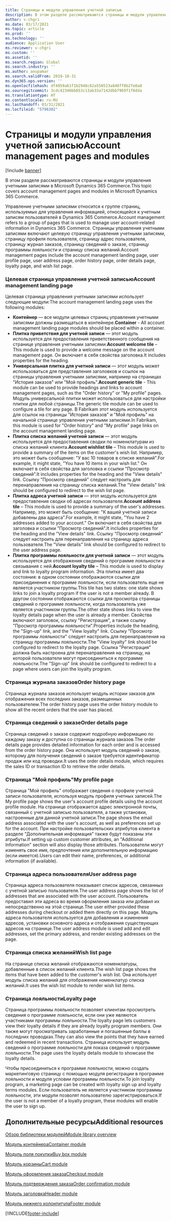```yaml
---
title: Страницы и модули управления учетной записью
description: В этом разделе рассматриваются страницы и модули управления учетными записями в Microsoft Dynamics 365 Commerce.
author: v-chgri
ms.date: 03/17/2021
ms.topic: article
ms.prod: ''
ms.technology: ''
audience: Application User
ms.reviewer: v-chgri
ms.custom: ''
ms.assetid: ''
ms.search.region: Global
ms.search.industry: ''
ms.author: anupamar
ms.search.validFrom: 2019-10-31
ms.dyn365.ops.version: ''
ms.openlocfilehash: df4959a61f1b2948c62a558523a848ff8b2fe0a8
ms.sourcegitcommit: 3cdc42346bb653c13ab33a7142dbb7969f1f6dda
ms.translationtype: HT
ms.contentlocale: ru-RU
ms.lasthandoff: 03/31/2021
ms.locfileid: "5796302"
---
```

# <a name="account-management-pages-and-modules"></a><span data-ttu-id="ff4c8-103">Страницы и модули управления учетной записью</span><span class="sxs-lookup"><span data-stu-id="ff4c8-103">Account management pages and modules</span></span>

[!include [banner](includes/banner.md)]

<span data-ttu-id="ff4c8-104">В этом разделе рассматриваются страницы и модули управления учетными записями в Microsoft Dynamics 365 Commerce.</span><span class="sxs-lookup"><span data-stu-id="ff4c8-104">This topic covers account management pages and modules in Microsoft Dynamics 365 Commerce.</span></span>

<span data-ttu-id="ff4c8-105">Управление учетными записями относится к группе страниц, используемых для управления информацией, относящейся к учетным записям пользователей в Dynamics 365 Commerce.</span><span class="sxs-lookup"><span data-stu-id="ff4c8-105">Account management refers to a group of pages that is used to manage user account–related information in Dynamics 365 Commerce.</span></span> <span data-ttu-id="ff4c8-106">Страницы управления учетными записями включают целевую страницу управления учетными записями, страницу профиля пользователя, страницу адрес пользователя, страницу журнал заказов, страницу сведений о заказе, страницу программы лояльности и страницу списка желаний.</span><span class="sxs-lookup"><span data-stu-id="ff4c8-106">Account management pages include the account management landing page, user profile page, user address page, order history page, order details page, loyalty page, and wish list page.</span></span>

### <a name="account-management-landing-page"></a><span data-ttu-id="ff4c8-107">Целевая страница управления учетной записью</span><span class="sxs-lookup"><span data-stu-id="ff4c8-107">Account management landing page</span></span>

<span data-ttu-id="ff4c8-108">Целевая страница управления учетными записями использует следующие модули:</span><span class="sxs-lookup"><span data-stu-id="ff4c8-108">The account management landing page uses the following modules:</span></span>

- <span data-ttu-id="ff4c8-109">**Контейнер** — все модули целевых страниц управления учетными записями должны размещаться в контейнере.</span><span class="sxs-lookup"><span data-stu-id="ff4c8-109">**Container** - All account management landing page modules should be placed within a container.</span></span> 
- <span data-ttu-id="ff4c8-110">**Плитка приветствия для учетной записи** — этот модуль используется для предоставления приветственного сообщения на странице управления учетными записями.</span><span class="sxs-lookup"><span data-stu-id="ff4c8-110">**Account welcome tile** – This module is used to provide a welcome message on the account management page.</span></span> <span data-ttu-id="ff4c8-111">Он включает в себя свойства заголовка.</span><span class="sxs-lookup"><span data-stu-id="ff4c8-111">It includes properties for the heading.</span></span>
- <span data-ttu-id="ff4c8-112">**Универсальная плитка для учетной записи** — этот модуль может использоваться для представления заголовков и ссылок на страницы управления учетными записями, например на страницах "История заказов" или "Мой профиль".</span><span class="sxs-lookup"><span data-stu-id="ff4c8-112">**Account generic tile** - This module can be used to provide headings and links to account management pages, such as the "Order history" or "My profile" pages.</span></span> <span data-ttu-id="ff4c8-113">Модуль универсальной плитки может использоваться для настройки плитки для любой страницы.</span><span class="sxs-lookup"><span data-stu-id="ff4c8-113">The generic tile module can be used to configure a tile for any page.</span></span> <span data-ttu-id="ff4c8-114">В Fabrikam этот модуль используется для ссылок на страницы "История заказов" и "Мой профиль" на начальной странице управления учетными записями.</span><span class="sxs-lookup"><span data-stu-id="ff4c8-114">In Fabrikam, this module is used for "Order history" and "My profile" page links on the account management landing page.</span></span>
- <span data-ttu-id="ff4c8-115">**Плитка списка желаний учетной записи** — этот модуль используется для предоставления сводки по номенклатурам из списка желаний клиента.</span><span class="sxs-lookup"><span data-stu-id="ff4c8-115">**Account wishlist tile** – This module is used to provide a summary of the items on the customer's wish list.</span></span> <span data-ttu-id="ff4c8-116">Например, это может быть сообщение: "У вас 10 товаров в списке желаний".</span><span class="sxs-lookup"><span data-stu-id="ff4c8-116">For example, it might state, "You have 10 items in your wish list."</span></span> <span data-ttu-id="ff4c8-117">Он включает в себя свойства для заголовка и ссылки "Просмотр сведений".</span><span class="sxs-lookup"><span data-stu-id="ff4c8-117">It includes properties for the heading and the "View details" link.</span></span> <span data-ttu-id="ff4c8-118">Ссылку "Просмотр сведений" следует настроить для перенаправления на страницу списка желаний.</span><span class="sxs-lookup"><span data-stu-id="ff4c8-118">The "View details" link should be configured to redirect to the wish list page.</span></span> 
- <span data-ttu-id="ff4c8-119">**Плитка адреса учетной записи** — этот модуль используется для предоставления сводки об адресах пользователя.</span><span class="sxs-lookup"><span data-stu-id="ff4c8-119">**Account address tile** – This module is used to provide a summary of the user's addresses.</span></span> <span data-ttu-id="ff4c8-120">Например, это может быть сообщение: "К вашей учетной записи добавлены два адреса".</span><span class="sxs-lookup"><span data-stu-id="ff4c8-120">For example, it might state, "You have 2 addresses added to your account."</span></span> <span data-ttu-id="ff4c8-121">Он включает в себя свойства для заголовка и ссылки "Просмотр сведений".</span><span class="sxs-lookup"><span data-stu-id="ff4c8-121">It includes properties for the heading and the "View details" link.</span></span> <span data-ttu-id="ff4c8-122">Ссылку "Просмотр сведений" следует настроить для перенаправления на страницу адреса пользователя.</span><span class="sxs-lookup"><span data-stu-id="ff4c8-122">The "View details" link should be configured to redirect to the user address page.</span></span>
- <span data-ttu-id="ff4c8-123">**Плитка программы лояльности для учетной записи** — этот модуль используется для отображения сведений о программе лояльности и связывания с ней.</span><span class="sxs-lookup"><span data-stu-id="ff4c8-123">**Account loyalty tile** – This module is used to display and link to loyalty program information.</span></span> <span data-ttu-id="ff4c8-124">Эта плитка имеет два состояния: в одном состоянии отображаются ссылки для присоединения к программе лояльности, если пользователь еще не является участником группы.</span><span class="sxs-lookup"><span data-stu-id="ff4c8-124">This tile has two states: one state shows links to join a loyalty program if the user is not a member already.</span></span> <span data-ttu-id="ff4c8-125">В другом состоянии отображаются ссылки для просмотра страницы сведений о программе лояльности, когда пользователь уже является участником группы.</span><span class="sxs-lookup"><span data-stu-id="ff4c8-125">The other state shows links to view the loyalty details page when the user is already a member.</span></span> <span data-ttu-id="ff4c8-126">Свойства включают заголовок, ссылку "Регистрация", а также ссылку "Просмотр программы лояльности".</span><span class="sxs-lookup"><span data-stu-id="ff4c8-126">Properties include the heading, the "Sign-up" link, and the "View loyalty" link.</span></span> <span data-ttu-id="ff4c8-127">Ссылку "Просмотр программы лояльности" следует настроить для перенаправления на страницу программы лояльности.</span><span class="sxs-lookup"><span data-stu-id="ff4c8-127">The "View loyalty" link should be configured to redirect to the loyalty page.</span></span> <span data-ttu-id="ff4c8-128">Ссылка "Регистрация" должна быть настроена для перенаправления на страницу, на которой пользователи могут присоединиться к программе лояльности.</span><span class="sxs-lookup"><span data-stu-id="ff4c8-128">The "Sign-up" link should be configured to redirect to a page where users can join the loyalty program.</span></span> 

### <a name="order-history-page"></a><span data-ttu-id="ff4c8-129">Страница журнала заказов</span><span class="sxs-lookup"><span data-stu-id="ff4c8-129">Order history page</span></span>

<span data-ttu-id="ff4c8-130">Страница журнала заказов использует модуль истории заказов для отображения всех последних заказов, размещенных пользователем.</span><span class="sxs-lookup"><span data-stu-id="ff4c8-130">The order history page uses the order history module to show all the recent orders that the user has placed.</span></span>

### <a name="order-details-page"></a><span data-ttu-id="ff4c8-131">Страница сведений о заказе</span><span class="sxs-lookup"><span data-stu-id="ff4c8-131">Order details page</span></span>

<span data-ttu-id="ff4c8-132">Страница сведений о заказе содержит подробную информацию по каждому заказу и доступна со страницы журнала заказов.</span><span class="sxs-lookup"><span data-stu-id="ff4c8-132">The order details page provides detailed information for each order and is accessed from the order history page.</span></span> <span data-ttu-id="ff4c8-133">Она использует модуль сведений о заказе, которому для получения сведений о заказе требуется идентификатор продаж или код проводки.</span><span class="sxs-lookup"><span data-stu-id="ff4c8-133">It uses the order details module, which requires the sales ID or transaction ID to retrieve the order details.</span></span>

### <a name="my-profile-page"></a><span data-ttu-id="ff4c8-134">Страница "Мой профиль"</span><span class="sxs-lookup"><span data-stu-id="ff4c8-134">My profile page</span></span>

<span data-ttu-id="ff4c8-135">Страница "Мой профиль" отображает сведения о профиле учетной записи пользователя, используя модуль профиля учетных записей.</span><span class="sxs-lookup"><span data-stu-id="ff4c8-135">The My profile page shows the user's account profile details using the account profile module.</span></span> <span data-ttu-id="ff4c8-136">На странице отображается адрес электронной почты, связанный с учетной записью пользователя, а также установки, настроенные для данной учетной записи.</span><span class="sxs-lookup"><span data-stu-id="ff4c8-136">The page shows the email address associated with the user's account, as well as preferences set up for the account.</span></span> <span data-ttu-id="ff4c8-137">При настройке пользовательских атрибутов клиента в разделе "Дополнительная информация" также будут показаны эти атрибуты.</span><span class="sxs-lookup"><span data-stu-id="ff4c8-137">If setting up custom customer attributes, an "Additional Information" section will also display those attributes.</span></span> <span data-ttu-id="ff4c8-138">Пользователи могут изменять свое имя, предпочтения или дополнительную информацию (если имеется).</span><span class="sxs-lookup"><span data-stu-id="ff4c8-138">Users can edit their name, preferences, or additional information (if available).</span></span>

### <a name="user-address-page"></a><span data-ttu-id="ff4c8-139">Страница адреса пользователя</span><span class="sxs-lookup"><span data-stu-id="ff4c8-139">User address page</span></span>

<span data-ttu-id="ff4c8-140">Страница адреса пользователя показывает список адресов, связанных с учетной записью пользователя.</span><span class="sxs-lookup"><span data-stu-id="ff4c8-140">The user address page shows the list of addresses that are associated with the user account.</span></span> <span data-ttu-id="ff4c8-141">Пользователь предоставил эти адреса во время оформления заказа или добавил их непосредственно на этой странице.</span><span class="sxs-lookup"><span data-stu-id="ff4c8-141">The user either provided these addresses during checkout or added them directly on  this page.</span></span> <span data-ttu-id="ff4c8-142">Модуль адреса пользователя используется для добавления и изменения адресов, установки основного адреса и отображения существующих адресов на странице.</span><span class="sxs-lookup"><span data-stu-id="ff4c8-142">The user address module is used add and edit addresses, set the primary address, and render existing addresses on the page.</span></span>

### <a name="wish-list-page"></a><span data-ttu-id="ff4c8-143">Страница списка желаний</span><span class="sxs-lookup"><span data-stu-id="ff4c8-143">Wish list page</span></span>

<span data-ttu-id="ff4c8-144">На странице списка желаний отображаются номенклатуры, добавленные в список желаний клиента.</span><span class="sxs-lookup"><span data-stu-id="ff4c8-144">The wish list page shows the items that have been added to the customer's wish list.</span></span> <span data-ttu-id="ff4c8-145">Она использует модуль списка желаний для отображения номенклатур списка желаний.</span><span class="sxs-lookup"><span data-stu-id="ff4c8-145">It uses the wish list module to render wish list items.</span></span>

### <a name="loyalty-page"></a><span data-ttu-id="ff4c8-146">Страница лояльности</span><span class="sxs-lookup"><span data-stu-id="ff4c8-146">Loyalty page</span></span>

<span data-ttu-id="ff4c8-147">Страница программы лояльности позволяет клиентам просмотреть сведения о программе лояльности, если они уже являются участниками программы лояльности.</span><span class="sxs-lookup"><span data-stu-id="ff4c8-147">The loyalty page lets customers view their loyalty details if they are already loyalty program members.</span></span> <span data-ttu-id="ff4c8-148">Они также могут просматривать заработанные и погашенные баллы в последних проводках.</span><span class="sxs-lookup"><span data-stu-id="ff4c8-148">They can also view the points that they have earned and redeemed in recent transactions.</span></span> <span data-ttu-id="ff4c8-149">Страница использует модуль сведений о программе лояльности для показа сведений о программе лояльности.</span><span class="sxs-lookup"><span data-stu-id="ff4c8-149">The page uses the loyalty details module to showcase the loyalty details.</span></span> 

<span data-ttu-id="ff4c8-150">Чтобы присоединиться к программе лояльности, можно создать маркетинговую страницу с помощью модуля регистрации в программе лояльности и модуля условии программы лояльности.</span><span class="sxs-lookup"><span data-stu-id="ff4c8-150">To join loyalty program, a marketing page can be created with loyalty sign up and loyalty terms modules.</span></span> <span data-ttu-id="ff4c8-151">Если пользователь не является участником программы лояльности, эти модули позволят пользователю зарегистрироваться.</span><span class="sxs-lookup"><span data-stu-id="ff4c8-151">If the user is not a member of a loyalty program, these modules will enable the user to sign up.</span></span>

## <a name="additional-resources"></a><span data-ttu-id="ff4c8-152">Дополнительные ресурсы</span><span class="sxs-lookup"><span data-stu-id="ff4c8-152">Additional resources</span></span>

[<span data-ttu-id="ff4c8-153">Обзор библиотеки модулей</span><span class="sxs-lookup"><span data-stu-id="ff4c8-153">Module library overview</span></span>](starter-kit-overview.md)

[<span data-ttu-id="ff4c8-154">Модуль контейнера</span><span class="sxs-lookup"><span data-stu-id="ff4c8-154">Container module</span></span>](add-container-module.md)

[<span data-ttu-id="ff4c8-155">Модуль поля покупки</span><span class="sxs-lookup"><span data-stu-id="ff4c8-155">Buy box module</span></span>](add-buy-box.md)

[<span data-ttu-id="ff4c8-156">Модуль корзины</span><span class="sxs-lookup"><span data-stu-id="ff4c8-156">Cart module</span></span>](add-cart-module.md)

[<span data-ttu-id="ff4c8-157">Модуль оформления заказа</span><span class="sxs-lookup"><span data-stu-id="ff4c8-157">Checkout module</span></span>](add-checkout-module.md)

[<span data-ttu-id="ff4c8-158">Модуль подтверждения заказа</span><span class="sxs-lookup"><span data-stu-id="ff4c8-158">Order confirmation module</span></span>](order-confirmation-module.md)

[<span data-ttu-id="ff4c8-159">Модуль заголовка</span><span class="sxs-lookup"><span data-stu-id="ff4c8-159">Header module</span></span>](author-header-module.md)

[<span data-ttu-id="ff4c8-160">Модуль нижнего колонтитула</span><span class="sxs-lookup"><span data-stu-id="ff4c8-160">Footer module</span></span>](author-footer-module.md)


[!INCLUDE[footer-include](../includes/footer-banner.md)]